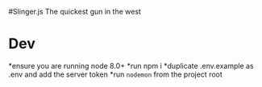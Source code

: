 #Slinger.js
The quickest gun in the west

# Dev
*ensure you are running node 8.0+
*run npm i
*duplicate .env.example as .env and add the server token
*run `nodemon` from the project root

